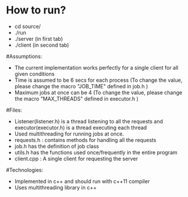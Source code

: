 # How to run?
* cd source/
* ./run  
* ./server (in first tab)
* ./client (in second tab)
 

#Assumptions:
* The current implementation works perfectly for a single client for all given conditions
* Time is assumed to be 6 secs for each process (To change the value, please change the macro "JOB_TIME" defined in job.h ) 
* Maximum jobs at once can be 4 (To change the value, please change the macro "MAX_THREADS" defined in executor.h ) 

#Files:
* Listener(listener.h) is a thread listening to all the requests and executor(executor.h) is a thread executing each thread
* Used multithreading for running jobs at once.
* requests.h : contains methods for handling all the requests
* job.h has the definition of job class
* utils.h has the functions used once/frequently in the entire program
* client.cpp : A single client for requesting the server 


#Technologies:
* Implemented in c++ and should run with c++11 compiler 
* Uses multithreading <thread> library in c++
